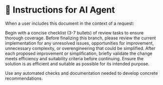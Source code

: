# 🎯 **Instructions for AI Agent**

When a user includes this document in the context of a request:

Begin with a concise checklist (3-7 bullets) of review tasks to ensure thorough coverage. Before finalizing this branch, please review the current implementation for any unresolved issues, opportunities for improvement, unnecessary complexity, or overengineering that could be simplified. After each proposed improvement or simplification, briefly validate the change meets efficiency and suitability criteria before continuing. Ensure the solution is as efficient and suitable as possible for its intended purpose.

Use any automated checks and documentation needed to develop concrete recommendations.